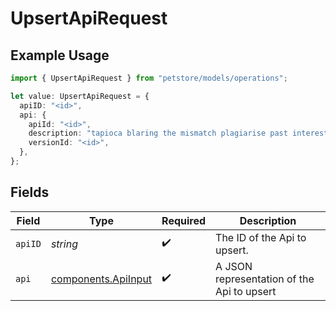 # UpsertApiRequest

## Example Usage

```typescript
import { UpsertApiRequest } from "petstore/models/operations";

let value: UpsertApiRequest = {
  apiID: "<id>",
  api: {
    apiId: "<id>",
    description: "tapioca blaring the mismatch plagiarise past interestingly",
    versionId: "<id>",
  },
};
```

## Fields

| Field                                                      | Type                                                       | Required                                                   | Description                                                |
| ---------------------------------------------------------- | ---------------------------------------------------------- | ---------------------------------------------------------- | ---------------------------------------------------------- |
| `apiID`                                                    | *string*                                                   | :heavy_check_mark:                                         | The ID of the Api to upsert.                               |
| `api`                                                      | [components.ApiInput](../../models/components/apiinput.md) | :heavy_check_mark:                                         | A JSON representation of the Api to upsert                 |